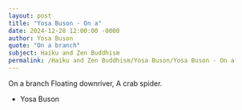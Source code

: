 ```yaml
---
layout: post
title: "Yosa Buson - On a"
date: 2024-12-28 12:00:00 -0000
author: Yosa Buson
quote: "On a branch"
subject: Haiku and Zen Buddhism
permalink: /Haiku and Zen Buddhism/Yosa Buson/Yosa Buson - On a
---
```


On a branch
Floating downriver,
A crab spider.

- Yosa Buson

